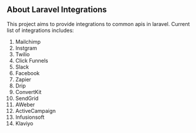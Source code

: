 ## About Laravel Integrations

This project aims to provide integrations to common apis in laravel. Current list of integrations includes:
1. Mailchimp
2. Instgram
3. Twilio
4. Click Funnels
5. Slack
6. Facebook
7. Zapier
8. Drip
9. ConvertKit
10. SendGrid
11. AWeber
12. ActiveCampaign
13. Infusionsoft
14. Klaviyo



